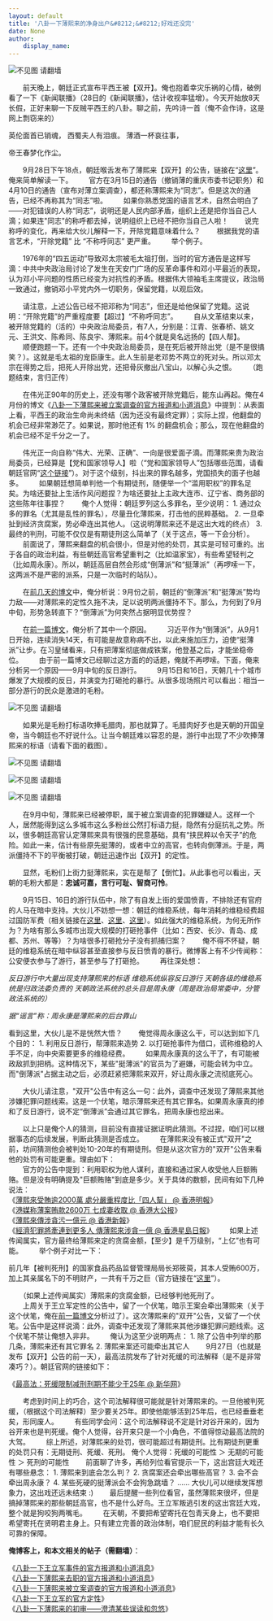 ```yaml
---
layout: default
title: '八卦一下薄熙来的净身出户&#8212;&#8212;好戏还没完'
date: None
author:
    display_name: 
---
```


![不见图 请翻墙](https://lh6.googleusercontent.com/BJEf46Fx2JuS9irhFDkiv2HEKE5t_OEJKMsQ491tuXOCwB21zzMA9vzxHoVxQPGgHxJxcxSS_MR5f5O9G9rOqmKAkIR80lINMJV9hNWRn18G18NHZg)

　　前天晚上，朝廷正式宣布平西王被【双开】。俺也抱着幸灾乐祸的心情，破例看了一下《新闻联播》（28日的《新闻联播》，估计收视率猛增）。今天开始放8天长假，正好来聊一下反贼平西王的八卦。聊之前，先吟诗一首（俺不会作诗，这是网上剽窃来的）

英伦面首已销魂， 西蜀夫人有泪痕。 薄酒一杯哀往事，

帝王春梦化作尘。

  
　　9月28日下午18点，朝廷喉舌发布了薄熙来【双开】的公告，链接在“[这里](http://news.xinhuanet.com/politics/2012-09/28/c_113248574.htm)”。俺来简单解读一下。 　　官方在3月15日的通告（撤销薄的重庆市委书记职务）和4月10日的通告（宣布对薄立案调查），都还称薄熙来为“同志”。但是这次的通告，已经不再称其为“同志”啦。 　　如果你熟悉党国的语言艺术，自然会明白了——对犯错误的人称“同志”，说明还是人民内部矛盾，组织上还是把你当自己人滴；如果连"同志"的称呼都去掉，说明组织上已经不把你当自己人啦！ 　　说完称呼的变化，再来给大伙儿解释一下，开除党籍意味着什么？ 　　根据我党的语言艺术，“开除党籍” 比 “不称呼同志” 更严重。 　　举个例子。

　　1976年的“四五运动”导致邓太宗被毛太祖打倒，当时的官方通告是这样写滴：中共中央政治局讨论了发生在天安门广场的反革命事件和邓小平最近的表现，认为邓小平问题的性质已经变为对抗性的矛盾。根据伟大领袖毛主席提议，政治局一致通过，撤销邓小平党内外一切职务，保留党籍，以观后效。

　　请注意，上述公告已经不把邓称为“同志”，但还是给他保留了党籍。这说明：“开除党籍”的严重程度要【超过】“不称呼同志”。 　　自从文革结束以来，被开除党籍的（活的）中央政治局委员，有7人，分别是：江青、张春桥、姚文元、王洪文、陈希同、陈良宇、薄熙来。前4个就是臭名远扬的【四人帮】。 　　顺便跑题一下。还有一个中央政治局委员，是在死后被开除出党（是不是很搞笑？）。这就是毛太祖的宠臣康生。此人生前是老邓势不两立的死对头。所以邓太宗在得势之后，把死人开除出党，还把骨灰撤出八宝山，以解心头之恨。 　　（跑题结束，言归正传）

　　在伟光正90年的历史上，还没有哪个政客被开除党籍后，能东山再起。俺在4月份的博文《[八卦一下薄熙来被立案调查的官方报道和小道消息](https://program-think.blogspot.com/2012/04/bo-xilai-purged-from-party-posts.html)》中提到：从表面上看，平西王的政治生命尚未终结（因为还没有最终定罪）；实际上捏，他翻盘的机会已经非常渺茫了。如果说，那时他还有 1% 的翻盘机会；那么，现在他翻盘的机会已经不足千分之一了。

  
　　伟光正一向自称“伟大、光荣、正确”、一向是很爱面子滴。而薄熙来贵为政治局委员，已经算是【党和国家领导人】啦（“党和国家领导人”包括哪些范围，请看朝廷官网“[这个链接](http://news.xinhuanet.com/ziliao/2004-06/22/content_1540020.htm)”）。对于这个级别，抖出来的罪名越多，党国损失的面子也越多。 　　如果朝廷想简单判他一个有期徒刑，随便举一个“滥用职权”的罪名足矣。为啥还要扯上生活作风问题捏？为啥还要扯上主政大连市、辽宁省、商务部的这些陈年往事捏？ 　　俺个人觉得：朝廷罗列这么多罪名，至少说明： 1. 通过众多的罪名（尤其是乱性的罪名），尽量丑化薄熙来，打击他的民粹基础。 2. 一旦牵扯到经济贪腐案，势必牵连出其他人。（这说明薄熙来还不是这出大戏的终点） 3. 最终的判刑，可能不仅仅是有期徒刑这么简单了（关于这点，等一下会分析）。 　　前面说了，薄熙来翻盘的机会很小，但是对他的处罚，其实是可轻可重的。出于各自的政治利益，有些朝廷高官希望重判之（比如温家宝），有些希望轻判之（比如周永康）。所以，朝廷高层自然会形成“倒薄派”和“挺薄派”（再啰嗦一下，这两派不是严密的派系，只是一次临时的站队）。

　　在[前几天的博文](https://program-think.blogspot.com/2012/09/sentencing-of-wang-lijun.html)中，俺分析说：9月份之前，朝廷的“倒薄派”和“挺薄派”势均力敌——对薄熙来的定性久拖不决，足以说明两派僵持不下。那么，为何到了9月中旬，形势急转直下？“倒薄派”为何突然占据明显优势捏？

  
　　在[前一篇博文](https://program-think.blogspot.com/2012/09/sentencing-of-wang-lijun.html)，俺分析了其中一个原因。 　　习近平作为“倒薄派”，从9月1日开始，连续消失14天，有可能是故意称病不出，以此来施加压力，迫使“挺薄派”让步。在习皇储看来，只有把薄案彻底做成铁案，他登基之后，才能坐稳帝位。 　　由于前一篇博文已经聊过这方面的的话题，俺就不再啰嗦。下面，俺来分析另一个原因——9月中旬的反日游行。 　　9月15日和16日，天朝几十个城市爆发了大规模的反日，并演变为打砸抢的暴行。从很多现场照片可以看出：相当一部分游行的民众是激进的毛粉。

![不见图 请翻墙](https://lh6.googleusercontent.com/L0B0pTJ2VqlU8Wvt2e_z3qN2BgOLp04vrZkRbqaXoc5V2MyakeGCnS9D5wZtF8nEjmgdK9WRhv-kJVIjpvHUp38-HZGNUvlrk_1RlJkrWuoEgQ_DMw)

　　如果光是毛粉打标语吹捧毛腊肉，那也就算了。毛腊肉好歹也是天朝的开国皇帝，当今朝廷也不好说什么。让当今朝廷难以容忍的是，游行中出现了不少吹捧薄熙来的标语（请看下面的截图）。

![不见图 请翻墙](https://lh4.googleusercontent.com/feMRL27VeuM4bGnUz3w50JmRY9vjpouz-DarsxgNXK6k8Ttem0TmJSpFnIlVtHxndWHW-uJ2IE39NnJiNZx64E3-jgEl6qmaBgFA7Ki3ktFrkgIq8Q)

![不见图 请翻墙](https://lh5.googleusercontent.com/Ei5274d6wLQKH_vFrM_a5aMfkee5-MwWv5ImC_1roKcVtOiQBb4OWXdkQa0K9VyJVls5DI0KJizYO9m6NBhx_gutI6tVCp8mSKyWhSK6x9MPPM1VFg)

![不见图 请翻墙](https://lh5.googleusercontent.com/2M9BYWgdUZtZQU55CBPl11Pz2uXebDQk5_IP999mje9yxaQdJGcJrzDRQwM6F38CRyTmHoRurJr17p2ErlIMf2WXSFv57kK3Fux2A0jRJvatGOqkXQ)

　　在9月中旬，薄熙来已经被停职，属于被立案调查的犯罪嫌疑人。这样一个人，居然能得到这么多城市这么多粉丝公然打标语力挺，隐然有分庭抗礼之势。所以，很多朝廷高官认定薄熙来具有很强的民意基础，具有“挟民粹以令天子”的危险。如此一来，估计有些原先挺薄的，或者中立的高官，也转向倒薄派。于是，两派僵持不下的平衡被打破，朝廷迅速作出【双开】的定性。

　　显然，毛粉们上街力挺薄熙来，实在是帮了【倒忙】。从此事也可以看出，天朝的毛粉大都是：**忠诚可嘉，言行可耻、智商可怜**。

  
　　9月15日、16日的游行队伍中，除了有自发上街的爱国愤青，不排除还有官府的人马在暗中支持。大伙儿不妨想一想：朝廷的维稳系统，每年消耗的维稳经费超过国防军费（相关链接在[这里](https://cn.wsj.com/gb/20120306/rlw111435.asp)、[这里](https://www.zaobao.com/wencui/2011/03/hongkong110306k.shtml)、[这里](http://www.eeo.com.cn/2011/1115/215727.shtml)）。如此强大的维稳系统，为何无所作为？为啥有那么多城市出现大规模的打砸抢事件（比如：西安、长沙、青岛、成都、苏州、等等）？为啥很多打砸抢分子没有抓捕归案？ 　　俺不得不怀疑，朝廷的维稳系统在暗中纵容甚至直接参与反日愤青的暴行。微博客上有不少传闻称：公安便衣参与了游行，甚至参与了打砸抢。 　　再往深处想：

_反日游行中大量出现支持薄熙来的标语 维稳系统纵容反日游行 天朝各级的维稳系统是归政法委负责的 天朝政法系统的总头目是周永康（周是政治局常委中，分管政法系统的）_

_据“谣言”称：周永康是薄熙来的后台靠山_

看到这里，大伙儿是不是恍然大悟？ 　　俺觉得周永康这么干，可以达到如下几个目的： 1. 利用反日游行，帮薄熙来造势 2. 以打砸抢事件为借口，谎称维稳的人手不足，向中央索要更多的维稳经费。 　　如果周永康真的这么干了，有可能被政敌抓到把柄。这种情况下，某些"挺薄派"的官员为了避嫌，可能会转为中立。而"倒薄派"占据主动之后，必须赶紧把薄熙来双开，好让周永康之流彻底死心。

　　大伙儿请注意，"双开"公告中有这么一句：此外，调查中还发现了薄熙来其他涉嫌犯罪问题线索。这是一个伏笔，暗示薄熙来还有其它罪名。如果周永康真的掺和了反日游行，说不定“倒薄派”会通过其它罪名，把周永康也挖出来。

　　以上只是俺个人的猜测，目前没有直接证据证明此猜测。不过捏，咱们可以根据事态的后续发展，判断此猜测是否成立。 　　在薄熙来没有被正式"双开"之前，坊间猜测他会被判处10-20年的有期徒刑。但是从这次官方的"双开"公告来看他的处罚有可能更重。理由如下：  
　　官方的公告中提到：利用职权为他人谋利，直接和通过家人收受他人巨额贿赂。但是没有明确提及"巨额贿赂"到底是多少。关于具体的数额，民间有如下几种说法：  
《[薄熙來受賄逾2000萬 處分嚴重程度比「四人幫」 @ 香港明報](http://www.mingpaovan.com/htm/news/20120929/vaba.htm)》  
《[港媒称薄案贿款2600万 七成妻收取 @ 香港大公报](http://www.takungpao.com/news/content/2012-09/30/content_1183245.htm)》  
《[薄熙來傳涉貪污一億元 @ 香港新報](http://www.hkdailynews.com.hk/china.php?id=251909)》  
《[經濟犯罪將牽連到更多人 傳薄熙來涉貪一億 @ 香港星島日報](http://news.singtao.ca/toronto/2012-09-26/china1348647000d4109404.html)》 　　如果上述传闻属实，官方最终给薄熙来定的贪腐金额，【至少】是千万级别，“上亿”也有可能。 　　举个例子对比一下：

前几年【被判死刑】的国家食品药品监督管理局局长郑筱萸，其本人受贿600万，加上其亲属名下的不明财产，一共有千万之巨（官方链接在“[这里](http://news.xinhuanet.com/lianzheng/2007-05/10/content_6078481.htm)”）。

　　（如果上述传闻属实）薄熙来的贪腐金额，已经够判他死刑了。  
　　上周关于王立军定性的公告中，留了一个伏笔，暗示王案会牵出薄熙来（关于这个伏笔，俺在[前一篇博文](https://program-think.blogspot.com/2012/09/sentencing-of-wang-lijun.html)分析过了）。这次薄熙来的"双开"公告，又留了一个伏笔。公告中是这样说滴：此外，调查中还发现了薄熙来其他涉嫌犯罪问题线索。这个伏笔不禁让俺想入非非。 　　俺认为这至少说明两点： 1. 除了公告中列举的那几条，薄熙来还有其它罪名 2. 薄熙来案还可能牵出其它人 　　9月27日（也就是发布【双开】公告的前一天），最高法院发布了针对死缓的司法解释（是不是非常凑巧？）。朝廷官网的链接如下：

《[最高法：死缓限制减刑刑期不能少于25年 @ 新华网](http://news.xinhuanet.com/yuqing/2012-09/27/c_123770247.htm)》

　　考虑到时间上的巧合，这个司法解释很可能就是针对薄熙来的。一旦他被判死缓，（根据这个司法解释）至少要关25年。即使他能够活到25年后，也已经垂垂老矣，形同废人。 　　有些同学会问：这个司法解释说不定是针对谷开来的，因为谷开来也是判死缓。俺个人觉得，谷开来只是一个小角色，不值得惊动最高法院的大驾。 　　综上所述，对薄熙来的处罚，很可能超过有期徒刑。比有期徒刑更重的处罚只有：无期徒刑、死缓、死刑。 俺个人觉得：死缓的可能性 ＞ 无期的可能性 ＞ 死刑的可能性 　　前面聊了许多，再给列位看官提示一下，这出宫廷大戏还有哪些悬念： 1. 薄熙来到底会怎么判？ 2. 贪腐案还会牵出哪些高官？ 3. 会不会牵出周永康？ 4. 某些死硬的挺薄派会不会狗急跳墙？ ...... 大伙儿可以继续发挥想象力，这出戏还远未结束 :) 　　最后提醒一些列位看官，虽然薄熙来很坏，但是搞掉薄熙来的那些朝廷高官，也不是什么好鸟。王立军叛逃引发的这出宫廷大戏，整个就是狗咬狗两嘴毛。 　　在天朝，不要把希望寄托在包青天身上，也不要把希望寄托在贤明君主身上。只有建立完善的政治体制，咱们屁民的利益才能有长久可靠的保障。

**俺博客上，和本文相关的帖子（需翻墙）**：

  
《[八卦一下王立军事件的官方报道和小道消息](https://program-think.blogspot.com/2012/02/wang-lijun-incident.html)》  
《[八卦一下薄熙来去职的官方报道和小道消息](https://program-think.blogspot.com/2012/03/bo-xilai-removed-chongqing-party-post.html)》  
《[八卦一下薄熙来被立案调查的官方报道和小道消息](https://program-think.blogspot.com/2012/04/bo-xilai-purged-from-party-posts.html)》  
《[八卦一下王立军的官方定性](https://program-think.blogspot.com/2012/09/sentencing-of-wang-lijun.html)》  
《[八卦一下薄熙来的初审——澄清某些误读和忽悠](https://program-think.blogspot.com/2013/08/bo-xilai-trial.html)》

